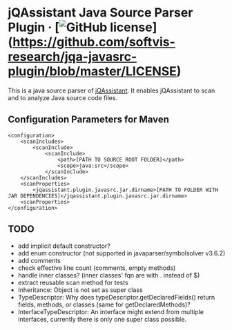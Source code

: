 # jQAssistant Java Source Parser Plugin &middot; [![GitHub license](https://img.shields.io/badge/License-GPL%20v3-blue.svg)] (https://github.com/softvis-research/jqa-javasrc-plugin/blob/master/LICENSE) #

This is a java source parser of [jQAssistant](https://www.jqassistant.org).
It enables jQAssistant to scan and to analyze Java source code files.

## Configuration Parameters for Maven ##

```
<configuration>
	<scanIncludes>
		<scanInclude>
			<scanInclude>
				<path>[PATH TO SOURCE ROOT FOLDER]</path>
				<scope>java:src</scope>
			</scanInclude>
	</scanIncludes>
	<scanProperties>
		<jqassistant.plugin.javasrc.jar.dirname>[PATH TO FOLDER WITH JAR DEPENDENCIES]</jqassistant.plugin.javasrc.jar.dirname>
	<scanProperties>
</configuration>
```

## TODO ##

- add implicit default constructor?
- add enum constructor (not supported in javaparser/symbolsolver v3.6.2)
- add comments
- check effective line count (comments, empty methods)
- handle inner classes? (inner classes' fqn are with . instead of $)
- extract reusable scan method for tests
- Inheritance: Object is not set as super class
- TypeDescriptor: Why does typeDescriptor.getDeclaredFields() return fields, methods, or classes (same for getDeclaredMethods)?
- InterfaceTypeDescriptor: An interface might extend from multiple interfaces, currently there is only one super class possible.